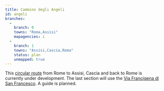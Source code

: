 ```yaml
---
title: Cammino degli Angeli
id: angeli
branches:
  -
    branch: 0
    towns: "Roma,Assisi"
    mapagencies: i
  -
    branch: 1
    towns: "Assisi,Cascia,Roma"
    status: plan
    unmapped: true
---
```


This [circular route][0] from Rome to Assisi, Cascia and back to Rome is currently under development. The last section will use the [Via Francigena di San Francesco][1]. A guide is planned.

[0]: http://www.ilcamminodegliangeli.org/
[1]: vfsf.html